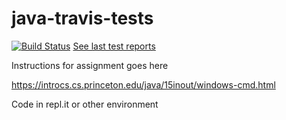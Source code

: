 # java-travis-tests
[![Build Status](https://travis-ci.com/mrsimonsen/java-travis-tests.svg?branch=master)](https://travis-ci.com/mrsimonsen/java-travis-tests) [See last test reports](https://mrsimonsen.github.io/java-travis-tests/reports/index.html)

Instructions for assignment goes here

https://introcs.cs.princeton.edu/java/15inout/windows-cmd.html

Code in repl.it or other environment
